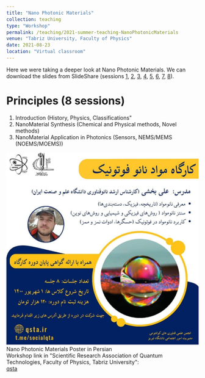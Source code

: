 ```yaml
---
title: "Nano Photonic Materials"
collection: teaching
type: "Workshop"
permalink: /teaching/2021-summer-teaching-NanoPhotonicMaterials
venue: "Tabriz University, Faculty of Physics"
date: 2021-08-23
location: "Virtual classroom"
---
```


Here we were taking a deeper look at Nano Photonic Materials.
We can download the slides from SlideShare (sessions <a href="https://www.slideshare.net/alibakhshi15/nanophotonics-day1pptx">1</a>,
<a href="https://www.slideshare.net/alibakhshi15/nanophotonics-day2pptx">2</a>, 
  <a href="https://www.slideshare.net/alibakhshi15/nanophotonics-day3pptx">3</a>, 
    <a href="https://www.slideshare.net/alibakhshi15/nanophotonics-day4pptx">4</a>, 
      <a href="https://www.slideshare.net/alibakhshi15/nanophotonics-day5pptx">5</a>, 
        <a href="https://www.slideshare.net/alibakhshi15/nanophotonics-day6pptx">6</a>, 
          <a href="https://www.slideshare.net/alibakhshi15/nanophotonics-day7pptx">7</a>, 
            <a href="https://www.slideshare.net/alibakhshi15/nanophotonics-day8pptx">8</a>).

Principles (8 sessions)
======
1) Introduction (History, Physics, Classifications"  
2) NanoMaterial Synthesis (Chemical and Physical methods, Novel methods)  
3) NanoMaterial Application in Photonics (Sensors, NEMS/MEMS (NOEMS/MOEMS))  

![socialqta.jpg](/images/teachings/socialqta.jpg)
Nano Photonic Materials Poster in Persian <br>
Workshop link in "Scientific Research Association of Quantum Technologies, Faculty of Physics, Tabriz University":<br>
<a href="https://qsta.ir/nanophotonics/"> qsta </a><br>
